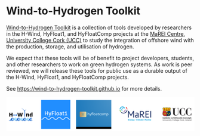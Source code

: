 # Wind-to-Hydrogen Toolkit

[Wind-to-Hydrogen Toolkit](https://github.com/wind-to-hydrogen-toolkit) is a collection of tools developed by researchers in the H-Wind, HyFloat1, and HyFloatComp projects at the [MaREI Centre](https://www.marei.ie/), [University College Cork (UCC)](https://www.ucc.ie/en/) to study the integration of offshore wind with the production, storage, and utilisation of hydrogen.

We expect that these tools will be of benefit to project developers, students, and other researchers to work on green hydrogen systems.
As work is peer reviewed, we will release these tools for public use as a durable output of the H-Wind, HyFloat1, and HyFloatComp projects.

See <https://wind-to-hydrogen-toolkit.github.io> for more details.

![Logos for H-Wind, HyFloat1, and HyFloatComp projects and MaREI / UCC](/images/logos-projects-ucc.png "Logos for H-Wind, HyFloat1, and HyFloatComp projects and MaREI / UCC")
